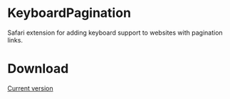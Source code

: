 # KeyboardPagination

Safari extension for adding keyboard support to websites with pagination links.

# Download

[Current version](https://github.com/pichfl/SafariKeyboardPagination/raw/master/KeyboardPagination.safariextz)
